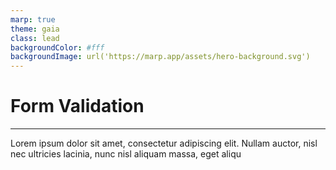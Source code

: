 ```yaml
---
marp: true
theme: gaia
class: lead
backgroundColor: #fff
backgroundImage: url('https://marp.app/assets/hero-background.svg')
---
```


# Form Validation

---

Lorem ipsum dolor sit amet, consectetur adipiscing elit. Nullam auctor, nisl nec ultricies lacinia, nunc nisl aliquam massa, eget aliqu
